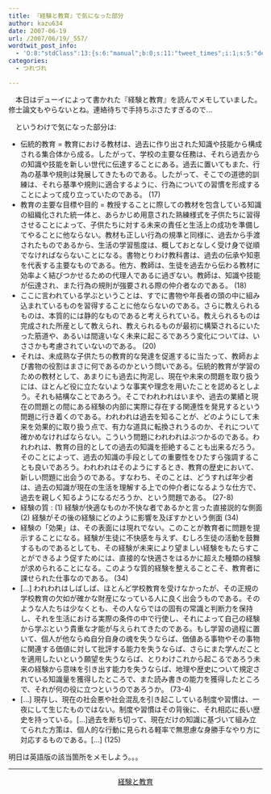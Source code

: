 ```yaml
---
title: 『経験と教育』で気になった部分
author: kazu634
date: 2007-06-19
url: /2007/06/19/_557/
wordtwit_post_info:
  - 'O:8:"stdClass":13:{s:6:"manual";b:0;s:11:"tweet_times";i:1;s:5:"delay";i:0;s:7:"enabled";i:1;s:10:"separation";s:2:"60";s:7:"version";s:3:"3.7";s:14:"tweet_template";b:0;s:6:"status";i:2;s:6:"result";a:0:{}s:13:"tweet_counter";i:2;s:13:"tweet_log_ids";a:1:{i:0;i:2993;}s:9:"hash_tags";a:0:{}s:8:"accounts";a:1:{i:0;s:7:"kazu634";}}'
categories:
  - つれづれ

---
```

<div class="section">
<p>
    　本日はデューイによって書かれた『経験と教育』を読んでメモしていました。修士論文もやらないとね。連絡待ちで手持ちぶさたすぎるので…
</p>
  
<p>
    　というわけで気になった部分は:
</p>
  
<ul>
<li>
      伝統的教育 = 教育における教材は、過去に作り出された知識や技能から構成される集合体から成る。したがって、学校の主要な任務は、それら過去からの知識や技能を新しい世代に伝達することにある。過去に置いてもまた、行為の基準や規則は発展してきたものである。したがって、そこでの道徳的訓練は、それら基準や規則に適合するように、行為についての習慣を形成することによって成り立っていたのである。 (17)
</li>
<li>
      教育の主要な目標や目的 = 教授することに際しての教材を包含している知識の組織化された統一体と、あらかじめ用意された熟練様式を子供たちに習得させることによって、子供たちに対する未来の責任と生活上の成功を準備してやることに他ならない。教材も正しい行為の規準と同様に、過去から手渡されたものであるから、生活の学習態度は、概しておとなしく受け身で従順でなければならないことになる。書物とりわけ教科書は、過去の伝承や知恵を代表する主要なものである。他方、教師は、生徒を過去から伝わる教材に効率よく結びつかせるための代理人であるに過ぎない。教師は、知識や技能が伝達され、また行為の規則が強要される際の仲介者なのである。 (18)
</li>
<li>
      ここに言われている学ぶということは、すでに書物や年長者の頭の中に組み込まれているものを習得することに他ならないのである。さらに教えられるものは、本質的には静的なものであると考えられている。教えられるものは完成された所産として教えられ、教えられるものが最初に構築されるにいたった筋道や、あるいは間違いなく未来に起こるであろう変化については、いささかも考慮されていないのである。 (20)
</li>
<li>
      それは、未成熟な子供たちの教育的な発達を促進するに当たって、教師および書物の役割はまさに何であるのかという問いである。伝統的教育が学習のための教材として、あまりにも過去に拘泥し、現在や未来の問題を取り扱うには、ほとんど役に立たないような事実や理念を用いたことを認めるとしよう。それも結構なことであろう。そこでわれわれはいまや、過去の業績と現在の問題との間にある経験の内部に実際に存在する関連性を発見するという問題に行き着くのである。われわれは過去を知ることが、どのようにして未来を効果的に取り扱う点で、有力な道具に転換されうるのか、それについて確かめなければならない。こういう問題にわれわれはぶつかるのである。われわれは、教育の目的としての過去の知識を拒絶することも出来るだろう。そのことによって、過去の知識の手段としての重要性をひたすら強調することも良いであろう。われわれはそのようにするとき、教育の歴史において、新しい問題に出会うのである。すなわち、そのことは、どうすれば年少者は、過去の知識が現在の生活を理解する上での仲介者になるような仕方で、過去を親しく知るようになるだろうか、という問題である。 (27-8)
</li>
<li>
      経験の質 : (1) 経験が快適なものか不快な者であるかと言った直接説的な側面 (2) 経験がその後の経験にどのように影響を及ぼすかという側面 (34)
</li>
<li>
      経験の「効果」は、その表面には現れでない。このことが教育者に問題を提示することになる。経験が生徒に不快感を与えず、むしろ生徒の活動を鼓舞するものであるとしても、その経験が未来により望ましい経験をもたらすことができるよう促すためには、直接的な快適さをはるかに超えた種類の経験が求められることになる。このような質的経験を整えることこそ、教育者に課せられた仕事なのである。 (34)
</li>
<li>
      [&#8230;] われわれはしばしば、ほとんど学校教育を受けなかったが、その正規の学校教育の欠如が確かな財産になっている人に良く出会うものである。そのような人たちは少なくとも、その人ならではの固有の常識と判断力を保持し、それを生活における実際の条件の中で行使し、それによって自己の経験から学ぶという貴重な才能が与えられてきたのである。もし学習の過程に置いて、個人が他ならぬ自分自身の魂を失うならば、価値ある事物やその事物に関連する価値に対して批評する能力を失うならば、さらにまた学んだことを適用したいという願望を失うならば、とりわけこれから起こるであろう未来の経験から意味を引き出す能力を失うならば、地理や歴史について規定されている知識量を獲得したところで、また読み書きの能力を獲得したところで、それが何の役に立つというのであろうか。 (73-4)
</li>
<li>
      [&#8230;] 現存し、現在の社会悪や社会混乱を引き起こしている制度や習慣は、一夜にして生じたものではない。制度や習慣はその背後に、それ相応に長い歴史を持っている。[&#8230;]過去を断ち切って、現在だけの知識に基づいて組み立てられた方策は、個人的な行動に見られる軽率で無思慮な身勝手なやり方に対応するものである。[&#8230;] (125)
</li>
</ul>
  
<p>
    明日は英語版の該当箇所をメモしよう。。。
</p>
  
<hr />
  
<center>
<a href="https://www.amazon.co.jp/exec/obidos/ASIN/4061596802/goodpic-22/" onclick="__gaTracker('send', 'event', 'outbound-article', 'https://www.amazon.co.jp/exec/obidos/ASIN/4061596802/goodpic-22/', '経験と教育');" target="_top">経験と教育</a><br />
</center>
</div>
